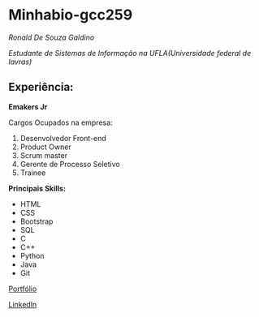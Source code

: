 # Minhabio-gcc259

*Ronald De Souza Galdino*

*Estudante de Sistemas de Informação na UFLA(Universidade federal de lavras)*

## Experiência:

**Emakers Jr**

Cargos Ocupados na empresa:
  1. Desenvolvedor Front-end
  1. Product Owner
  1. Scrum master
  1. Gerente de Processo Seletivo
  1. Trainee

**Principais Skills:**
  - HTML
  - CSS
  - Bootstrap
  - SQL
  - C
  - C++
  - Python
  - Java
  - Git

[Portfólio](https://github.com/ronaldsouza77?tab=repositories)

[Linkedln](https://www.linkedin.com/in/ronald-souza77/)
